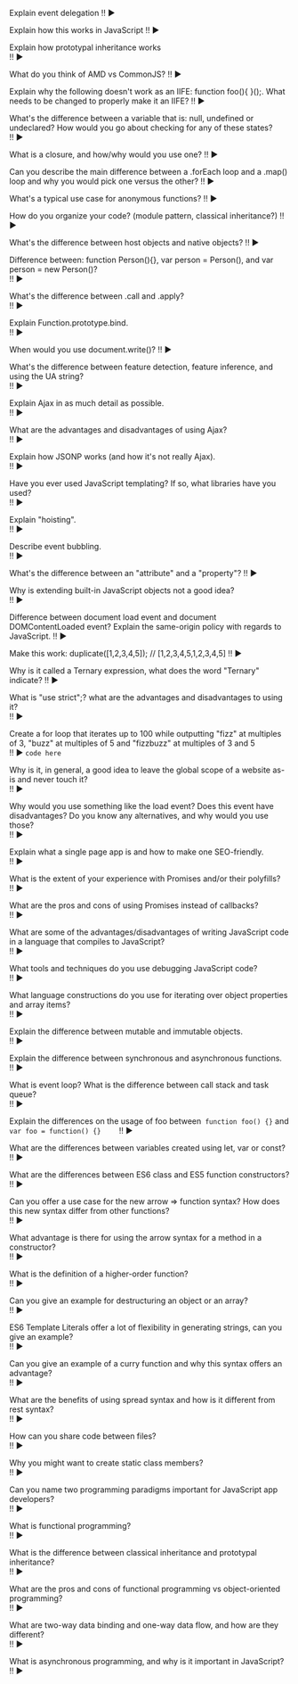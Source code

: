 Explain event delegation 
!!
▶

Explain how this works in JavaScript 
!!
▶

Explain how prototypal inheritance works  
!!
▶

What do you think of AMD vs CommonJS? 
!!
▶

Explain why the following doesn't work as an IIFE: function foo(){ }();. What needs to be changed to properly make it an IIFE? 
!!
▶

What's the difference between a variable that is: null, undefined or undeclared? How would you go about checking for any of these states?  
!!
▶

What is a closure, and how/why would you use one? 
!!
▶


Can you describe the main difference between a .forEach loop and a .map() loop and why you would pick one versus the other?
!!
▶

What's a typical use case for anonymous functions? 
!!
▶

How do you organize your code? (module pattern, classical inheritance?) 
!!
▶

What's the difference between host objects and native objects? 
!!
▶



Difference between: function Person(){}, var person = Person(), and var person = new Person()?  
!!
▶



What's the difference between .call and .apply?  
!!
▶



Explain Function.prototype.bind.  
!!
▶



When would you use document.write()? 
!!
▶



What's the difference between feature detection, feature inference, and using the UA string?  
!!
▶



Explain Ajax in as much detail as possible.  
!!
▶



What are the advantages and disadvantages of using Ajax?  
!!
▶



Explain how JSONP works (and how it's not really Ajax).  
!!
▶


Have you ever used JavaScript templating? If so, what libraries have you used?  
!!
▶


Explain "hoisting".  
!!
▶



Describe event bubbling.  
!!
▶



What's the difference between an "attribute" and a "property"? 
!!
▶



Why is extending built-in JavaScript objects not a good idea?  
!!
▶

Difference between document load event and document DOMContentLoaded event? 
Explain the same-origin policy with regards to JavaScript. 
!!
▶

Make this work: duplicate([1,2,3,4,5]); // [1,2,3,4,5,1,2,3,4,5] 
!!
▶

Why is it called a Ternary expression, what does the word "Ternary" indicate? 
!!
▶


What is "use strict";? what are the advantages and disadvantages to using it?    
!!
▶

Create a for loop that iterates up to 100 while outputting "fizz" at multiples of 3, "buzz" at multiples of 5 and "fizzbuzz" at multiples of 3 and 5   
!!
▶ ```code here```

Why is it, in general, a good idea to leave the global scope of a website as-is and never touch it?   
!!
▶

Why would you use something like the load event? Does this event have disadvantages? Do you know any alternatives, and why would you use those?   
!!
▶

Explain what a single page app is and how to make one SEO-friendly.   
!!
▶

What is the extent of your experience with Promises and/or their polyfills?    
!!
▶

What are the pros and cons of using Promises instead of callbacks?   
!!
▶

What are some of the advantages/disadvantages of writing JavaScript code in a language that compiles to JavaScript?    
!!
▶

What tools and techniques do you use debugging JavaScript code?    
!!
▶

What language constructions do you use for iterating over object properties and array items?    
!!
▶

Explain the difference between mutable and immutable objects.    
!!
▶

Explain the difference between synchronous and asynchronous functions.  
!!
▶

What is event loop? What is the difference between call stack and task queue?    
!!
▶

Explain the differences on the usage of foo between` function foo() {}` and `var foo = function() {}    `
!!
▶

What are the differences between variables created using let, var or const?    
!!
▶

What are the differences between ES6 class and ES5 function constructors?   
!!
▶

Can you offer a use case for the new arrow => function syntax? How does this new syntax differ from other functions?  
!!
▶

What advantage is there for using the arrow syntax for a method in a constructor?   
!!
▶

What is the definition of a higher-order function?    
!!
▶

Can you give an example for destructuring an object or an array?   
!!
▶

ES6 Template Literals offer a lot of flexibility in generating strings, can you give an example?   
!!
▶

Can you give an example of a curry function and why this syntax offers an advantage?    
!!
▶

What are the benefits of using spread syntax and how is it different from rest syntax?    
!!
▶

How can you share code between files?   
!!
▶

Why you might want to create static class members?   
!!
▶


Can you name two programming paradigms important for JavaScript app developers?    
!!
▶

What is functional programming?   
!!
▶


What is the difference between classical inheritance and prototypal inheritance?   
!!
▶

What are the pros and cons of functional programming vs object-oriented programming?   
!!
▶

What are two-way data binding and one-way data flow, and how are they different?    
!!
▶

What is asynchronous programming, and why is it important in JavaScript?   
!!
▶